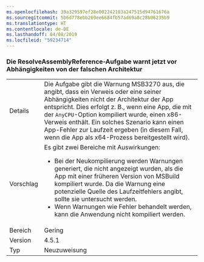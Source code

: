 ```yaml
---
ms.openlocfilehash: 39a329597ef28e002242103a247515d94761676a
ms.sourcegitcommit: 5b6d778ebb269ee6684fb57ad69a8c28b06235b9
ms.translationtype: HT
ms.contentlocale: de-DE
ms.lasthandoff: 04/08/2019
ms.locfileid: "59234714"
---
```

### <a name="resolveassemblyreference-task-now-warns-of-dependencies-with-the-wrong-architecture"></a>Die ResolveAssemblyReference-Aufgabe warnt jetzt vor Abhängigkeiten von der falschen Architektur

|   |   |
|---|---|
|Details|Die Aufgabe gibt die Warnung MSB3270 aus, die angibt, dass ein Verweis oder eine seiner Abhängigkeiten nicht der Architektur der App entspricht. Dies erfolgt z. B., wenn eine App, die mit der <code>AnyCPU</code>-Option kompiliert wurde, einen x86-Verweis enthält. Ein solches Szenario kann einen App-Fehler zur Laufzeit ergeben (in diesem Fall, wenn die App als x64-Prozess bereitgestellt wird).|
|Vorschlag|Es gibt zwei Bereiche mit Auswirkungen:<ul><li>Bei der Neukompilierung werden Warnungen generiert, die nicht angezeigt wurden, als die App mit einer früheren Version von MSBuild kompiliert wurde. Da die Warnung eine potenzielle Quelle des Laufzeitfehlers angibt, sollte sie untersucht werden.</li><li>Wenn Warnungen wie Fehler behandelt werden, kann die Anwendung nicht kompiliert werden.</li></ul>|
|Bereich|Gering|
|Version|4.5.1|
|Typ|Neuzuweisung|
